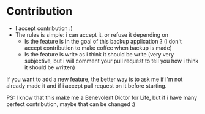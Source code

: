 # Contribution

- I accept contribution :)
- The rules is simple: i can accept it, or refuse it depending on
  - Is the feature is in the goal of this backup application ? (i don't accept contribution to make coffee when backup is made)
  - Is the feature is write as i think it should be write (very very subjective, but i will comment your pull request to tell you how i think it should be written)

If you want to add a new feature, the better way is to ask me if i'm not already made it and if i accept pull request on it before starting.

PS: I know that this make me a Benevolent Dictor for Life, but if i have many perfect contribution, maybe that can be changed :)
